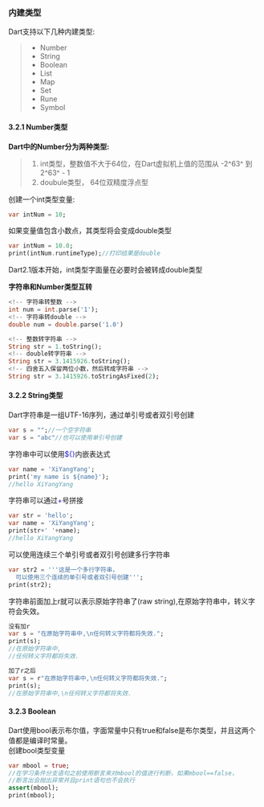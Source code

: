 ### 内建类型
Dart支持以下几种内建类型:
> + Number
> + String
> + Boolean
> + List
> + Map
> + Set
> + Rune
> + Symbol

#### 3.2.1 Number类型

**Dart中的Number分为两种类型:**  
> 1. int类型，整数值不大于64位，在Dart虚拟机上值的范围从 -2^63^ 到 2^63^ - 1
> 2. doubule类型， 64位双精度浮点型

创建一个int类型变量:  

```dart
var intNum = 10;
```
如果变量值包含小数点，其类型将会变成double类型
```dart
var intNum = 10.0;
print(intNum.runtimeType);//打印结果是double
```
Dart2.1版本开始，int类型字面量在必要时会被转成double类型  

**字符串和Number类型互转**
```dart
<!-- 字符串转整数 -->
int num = int.parse('1');
<!-- 字符串转double -->
double num = double.parse('1.0')

<!-- 整数转字符串 -->
String str = 1.toString();
<!-- double转字符串 -->
String str = 3.1415926.toString();
<!-- 四舍五入保留两位小数，然后转成字符串 -->
String str = 3.1415926.toStringAsFixed(2);
```
#### 3.2.2 String类型
Dart字符串是一组UTF-16序列，通过单引号或者双引号创建
```dart
var s = "";//一个空字符串
var s = "abc"//也可以使用单引号创建
```
字符串中可以使用<font color=#2222cc>${}</font>内嵌表达式
```dart
var name = 'XiYangYang';
print('my name is ${name}');
//hello XiYangYang
```
字符串可以通过<font color=#2222cc>+</font>号拼接
```dart
var str = 'hello';
var name = 'XiYangYang';
print(str+' '+name);
//hello XiYangYang
```
可以使用连续三个单引号或者双引号创建多行字符串  
```dart
var str2 = '''这是一个多行字符串，
  可以使用三个连续的单引号或者双引号创建''';
print(str2);
```
字符串前面加上r就可以表示原始字符串了(raw string),在原始字符串中，转义字符会失效。
```dart
没有加r
var s = "在原始字符串中,\n任何转义字符都将失效.";
print(s);
//在原始字符串中,
//任何转义字符都将失效.

加了r之后
var s = r"在原始字符串中,\n任何转义字符都将失效.";
print(s);
//在原始字符串中,\n任何转义字符都将失效.
```

#### 3.2.3 Boolean
Dart使用bool表示布尔值，字面常量中只有true和false是布尔类型，并且这两个值都是编译时常量。  
创建bool类型变量
```dart
var mbool = true;
//在学习条件分支语句之前使用断言来对mbool的值进行判断，如果mbool==false，
//断言出会抛出异常并且print语句也不会执行
assert(mbool);
print(mbool);
```